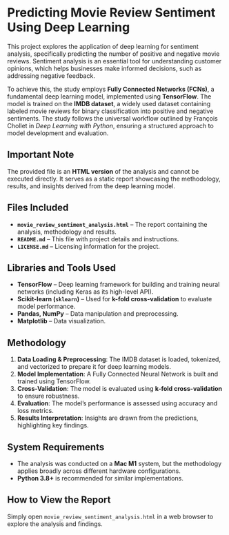 # Predicting Movie Review Sentiment Using Deep Learning  

This project explores the application of deep learning for sentiment analysis, specifically predicting the number of positive and negative movie reviews. Sentiment analysis is an essential tool for understanding customer opinions, which helps businesses make informed decisions, such as addressing negative feedback.  

To achieve this, the study employs **Fully Connected Networks (FCNs)**, a fundamental deep learning model, implemented using **TensorFlow**. The model is trained on the **IMDB dataset**, a widely used dataset containing labeled movie reviews for binary classification into positive and negative sentiments. The study follows the universal workflow outlined by François Chollet in *Deep Learning with Python*, ensuring a structured approach to model development and evaluation.  

## Important Note  

The provided file is an **HTML version** of the analysis and cannot be executed directly. It serves as a static report showcasing the methodology, results, and insights derived from the deep learning model.  

## Files Included  

- **`movie_review_sentiment_analysis.html`** – The report containing the analysis, methodology and results.  
- **`README.md`** – This file with project details and instructions.  
- **`LICENSE.md`** – Licensing information for the project.  

## Libraries and Tools Used  

- **TensorFlow** – Deep learning framework for building and training neural networks (including Keras as its high-level API).  
- **Scikit-learn (`sklearn`)** – Used for **k-fold cross-validation** to evaluate model performance.  
- **Pandas, NumPy** – Data manipulation and preprocessing.  
- **Matplotlib** – Data visualization.  

## Methodology  

1. **Data Loading & Preprocessing**: The IMDB dataset is loaded, tokenized, and vectorized to prepare it for deep learning models.  
2. **Model Implementation**: A Fully Connected Neural Network is built and trained using TensorFlow.  
3. **Cross-Validation**: The model is evaluated using **k-fold cross-validation** to ensure robustness.  
4. **Evaluation**: The model’s performance is assessed using accuracy and loss metrics.  
5. **Results Interpretation**: Insights are drawn from the predictions, highlighting key findings.  

## System Requirements  

- The analysis was conducted on a **Mac M1** system, but the methodology applies broadly across different hardware configurations.  
- **Python 3.8+** is recommended for similar implementations.  

## How to View the Report  

Simply open `movie_review_sentiment_analysis.html` in a web browser to explore the analysis and findings.  
